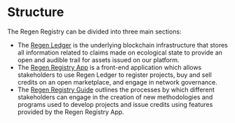 # Structure

The Regen Registry can be divided into three main sections:&#x20;

* The [Regen Ledger](https://docs.regen.network/) is the underlying blockchain infrastructure that stores all information related to claims made on ecological state to provide an open and audible trail for assets issued on our platform.&#x20;
* The [Regen Registry App](https://registry.regen.network/) is a front-end application which allows stakeholders to use Regen Ledger to register projects, buy and sell credits on an open marketplace, and engage in network governance.&#x20;
* The [Regen Registry Guide](structure.md#regen-registry-guide) outlines the processes by which different stakeholders can engage in the creation of new methodologies and programs used to develop projects and issue credits using features provided by the Regen Registry App.
